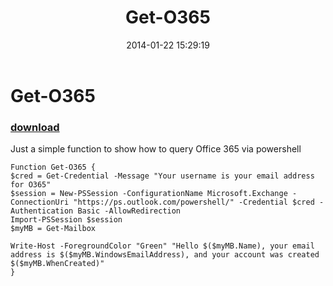 ﻿---
pid:            4831
parent:         0
children:       
poster:         Jeremy D Pavleck
title:          Get-O365
date:           2014-01-22 15:29:19
description:    Just a simple function to show how to query Office 365 via powershell	
format:         posh
---

# Get-O365

### [download](4831.ps1)  

Just a simple function to show how to query Office 365 via powershell	

```posh
Function Get-O365 {
$cred = Get-Credential -Message "Your username is your email address for O365"
$session = New-PSSession -ConfigurationName Microsoft.Exchange -ConnectionUri "https://ps.outlook.com/powershell/" -Credential $cred -Authentication Basic -AllowRedirection
Import-PSSession $session
$myMB = Get-Mailbox

Write-Host -ForegroundColor "Green" "Hello $($myMB.Name), your email address is $($myMB.WindowsEmailAddress), and your account was created $($myMB.WhenCreated)"
}
```
